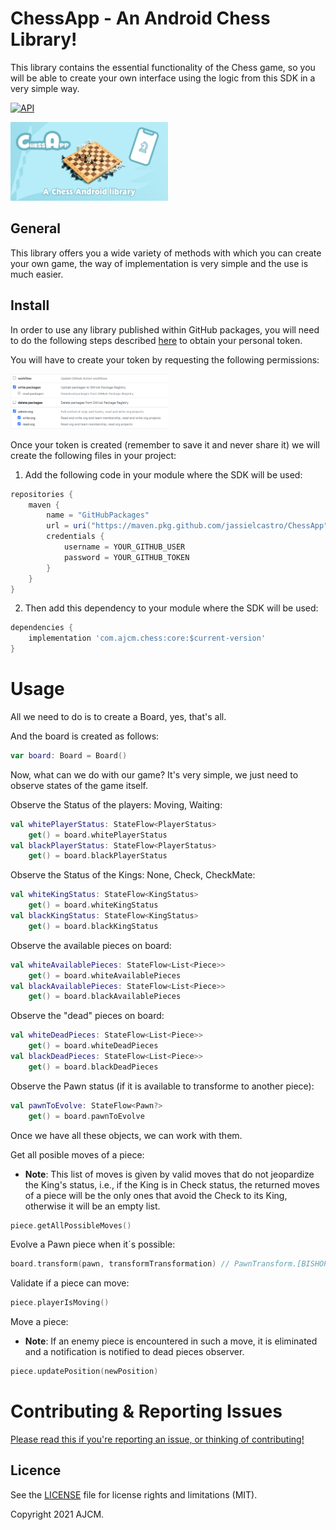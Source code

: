 # ChessApp - An Android Chess Library!

This library contains the essential functionality of the Chess game, so you will be able to create your own interface using the logic from this SDK in a very simple way.

[![API](https://img.shields.io/badge/API-14%2B-orange.svg?style=flat)](https://android-arsenal.com/api?level=14)

<img src="./docs/chess-app-sdk.png" width="50%"/>

## General

This library offers you a wide variety of methods with which you can create your own game, the way of implementation is very simple and the use is much easier.

## Install

In order to use any library published within GitHub packages, you will need to do the following steps described [here](https://docs.github.com/es/github/authenticating-to-github/keeping-your-account-and-data-secure/creating-a-personal-access-token) to obtain your personal token.

You will have to create your token by requesting the following permissions:

<img src="./docs/gthub_permissions.png" width="50%"/>

Once your token is created (remember to save it and never share it) we will create the following files in your project:

1. Add the following code in your module where the SDK will be used:

```groovy
repositories {
    maven {
        name = "GitHubPackages"
        url = uri("https://maven.pkg.github.com/jassielcastro/ChessApp")
        credentials {
            username = YOUR_GITHUB_USER
            password = YOUR_GITHUB_TOKEN
        }
    }
}
```

2. Then add this dependency to your module where the SDK will be used:

```groovy
dependencies {
    implementation 'com.ajcm.chess:core:$current-version'
}
```

# Usage

All we need to do is to create a Board, yes, that's all.

And the board is created as follows:

```kotlin
var board: Board = Board()
```

Now, what can we do with our game? It's very simple, we just need to observe states of the game itself.

Observe the Status of the players: Moving, Waiting:

```kotlin
val whitePlayerStatus: StateFlow<PlayerStatus>
    get() = board.whitePlayerStatus
val blackPlayerStatus: StateFlow<PlayerStatus>
    get() = board.blackPlayerStatus
```

Observe the Status of the Kings: None, Check, CheckMate:

```kotlin
val whiteKingStatus: StateFlow<KingStatus>
    get() = board.whiteKingStatus
val blackKingStatus: StateFlow<KingStatus>
    get() = board.blackKingStatus
```

Observe the available pieces on board:

```kotlin
val whiteAvailablePieces: StateFlow<List<Piece>>
    get() = board.whiteAvailablePieces
val blackAvailablePieces: StateFlow<List<Piece>>
    get() = board.blackAvailablePieces
```

Observe the "dead" pieces on board:

```kotlin
val whiteDeadPieces: StateFlow<List<Piece>>
    get() = board.whiteDeadPieces
val blackDeadPieces: StateFlow<List<Piece>>
    get() = board.blackDeadPieces
```

Observe the Pawn status (if it is available to transforme to another piece):

```kotlin
val pawnToEvolve: StateFlow<Pawn?>
    get() = board.pawnToEvolve
```

Once we have all these objects, we can work with them.

Get all posible moves of a piece:

* **Note**: This list of moves is given by valid moves that do not jeopardize the King's status, i.e., if the King is in Check status, the returned moves of a piece will be the only ones that avoid the Check to its King, otherwise it will be an empty list.

```kotlin
piece.getAllPossibleMoves()
```

Evolve a Pawn piece when it´s possible:

```kotlin
board.transform(pawn, transformTransformation) // PawnTransform.[BISHOP, KNIGHT, QUEEN, ROOK]
```

Validate if a piece can move:
```kotlin
piece.playerIsMoving()
```

Move a piece:

* **Note**: If an enemy piece is encountered in such a move, it is eliminated and a notification is notified to dead pieces observer.

```kotlin
piece.updatePosition(newPosition)
```

# Contributing & Reporting Issues

[Please read this if you're reporting an issue, or thinking of contributing!](./CONTRIBUTING.md)

## Licence

See the [LICENSE](LICENSE.md) file for license rights and limitations (MIT).

Copyright 2021 AJCM.
